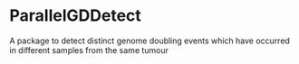 # ParallelGDDetect
A package to detect distinct genome doubling events which have occurred in different samples from the same tumour  
